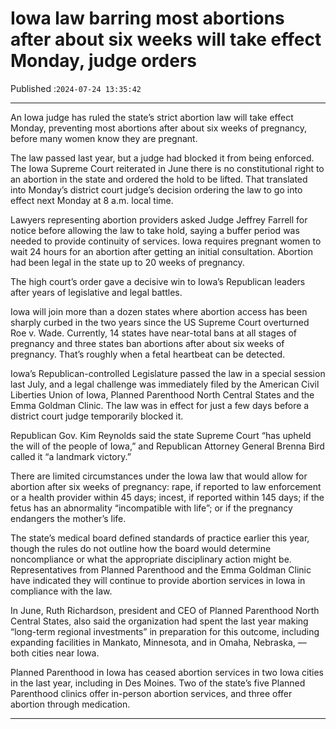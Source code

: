# Iowa law barring most abortions after about six weeks will take effect Monday, judge orders

Published :`2024-07-24 13:35:42`

---

An Iowa judge has ruled the state’s strict abortion law will take effect Monday, preventing most abortions after about six weeks of pregnancy, before many women know they are pregnant.

The law passed last year, but a judge had blocked it from being enforced. The Iowa Supreme Court reiterated in June there is no constitutional right to an abortion in the state and ordered the hold to be lifted. That translated into Monday’s district court judge’s decision ordering the law to go into effect next Monday at 8 a.m. local time.

Lawyers representing abortion providers asked Judge Jeffrey Farrell for notice before allowing the law to take hold, saying a buffer period was needed to provide continuity of services. Iowa requires pregnant women to wait 24 hours for an abortion after getting an initial consultation. Abortion had been legal in the state up to 20 weeks of pregnancy.

The high court’s order gave a decisive win to Iowa’s Republican leaders after years of legislative and legal battles.

Iowa will join more than a dozen states where abortion access has been sharply curbed in the two years since the US Supreme Court overturned Roe v. Wade. Currently, 14 states have near-total bans at all stages of pregnancy and three states ban abortions after about six weeks of pregnancy. That’s roughly when a fetal heartbeat can be detected.

Iowa’s Republican-controlled Legislature passed the law in a special session last July, and a legal challenge was immediately filed by the American Civil Liberties Union of Iowa, Planned Parenthood North Central States and the Emma Goldman Clinic. The law was in effect for just a few days before a district court judge temporarily blocked it.

Republican Gov. Kim Reynolds said the state Supreme Court “has upheld the will of the people of Iowa,” and Republican Attorney General Brenna Bird called it “a landmark victory.”

There are limited circumstances under the Iowa law that would allow for abortion after six weeks of pregnancy: rape, if reported to law enforcement or a health provider within 45 days; incest, if reported within 145 days; if the fetus has an abnormality “incompatible with life”; or if the pregnancy endangers the mother’s life.

The state’s medical board defined standards of practice earlier this year, though the rules do not outline how the board would determine noncompliance or what the appropriate disciplinary action might be. Representatives from Planned Parenthood and the Emma Goldman Clinic have indicated they will continue to provide abortion services in Iowa in compliance with the law.

In June, Ruth Richardson, president and CEO of Planned Parenthood North Central States, also said the organization had spent the last year making “long-term regional investments” in preparation for this outcome, including expanding facilities in Mankato, Minnesota, and in Omaha, Nebraska, — both cities near Iowa.

Planned Parenthood in Iowa has ceased abortion services in two Iowa cities in the last year, including in Des Moines. Two of the state’s five Planned Parenthood clinics offer in-person abortion services, and three offer abortion through medication.

---

